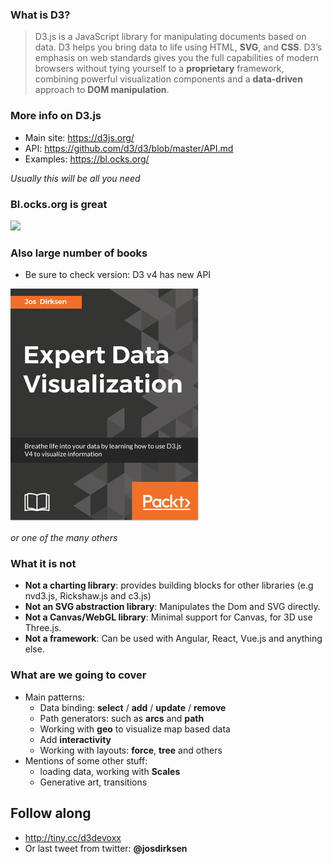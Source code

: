 ### What is D3?

> D3.js is a JavaScript library for manipulating documents based on data. D3 helps 
> you bring data to life using HTML, **SVG**, and **CSS**. D3’s emphasis on web standards 
> gives you the full capabilities of modern browsers without tying yourself to a 
> **proprietary** framework, combining powerful visualization components and a 
> **data-driven** approach to **DOM manipulation**.


### More info on D3.js

 - Main site: https://d3js.org/
 - API: https://github.com/d3/d3/blob/master/API.md
 - Examples: https://bl.ocks.org/
 
*Usually this will be all you need*


### Bl.ocks.org is great

<img src="../images/blocks-org.png" height=400></img>


### Also large number of books

 - Be sure to check version: D3 v4 has new API

![](images/shameless.png "I have no shame.")

*or one of the many others*


### What it is not

 - **Not a charting library**: provides building blocks for other libraries (e.g nvd3.js, Rickshaw.js and c3.js)
 - **Not an SVG abstraction library**: Manipulates the Dom and SVG directly.
 - **Not a Canvas/WebGL library**: Minimal support for Canvas, for 3D use Three.js.
 - **Not a framework**: Can be used with Angular, React, Vue.js and anything else.


### What are we going to cover

- Main patterns:
  - Data binding: **select** / **add** / **update** / **remove**
  - Path generators: such as **arcs** and **path**  
  - Working with **geo** to visualize map based data
  - Add **interactivity**
  - Working with layouts: **force**, **tree** and others 
- Mentions of some other stuff:
  - loading data, working with **Scales**
  - Generative art, transitions


## Follow along

- http://tiny.cc/d3devoxx
- Or last tweet from twitter: **@josdirksen**
